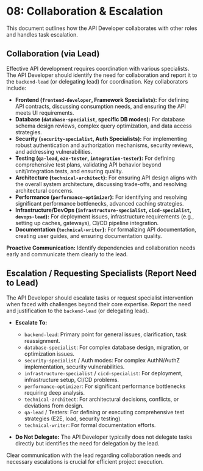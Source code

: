 # 08: Collaboration &amp; Escalation

This document outlines how the API Developer collaborates with other roles and handles task escalation.

## Collaboration (via Lead)

Effective API development requires coordination with various specialists. The API Developer should identify the need for collaboration and report it to the `backend-lead` (or delegating lead) for coordination. Key collaborators include:

*   **Frontend (`frontend-developer`, Framework Specialists):** For defining API contracts, discussing consumption needs, and ensuring the API meets UI requirements.
*   **Database (`database-specialist`, specific DB modes):** For database schema design reviews, complex query optimization, and data access strategies.
*   **Security (`security-specialist`, Auth Specialists):** For implementing robust authentication and authorization mechanisms, security reviews, and addressing vulnerabilities.
*   **Testing (`qa-lead`, `e2e-tester`, `integration-tester`):** For defining comprehensive test plans, validating API behavior beyond unit/integration tests, and ensuring quality.
*   **Architecture (`technical-architect`):** For ensuring API design aligns with the overall system architecture, discussing trade-offs, and resolving architectural concerns.
*   **Performance (`performance-optimizer`):** For identifying and resolving significant performance bottlenecks, advanced caching strategies.
*   **Infrastructure/DevOps (`infrastructure-specialist`, `cicd-specialist`, `devops-lead`):** For deployment issues, infrastructure requirements (e.g., setting up caches, gateways), CI/CD pipeline integration.
*   **Documentation (`technical-writer`):** For formalizing API documentation, creating user guides, and ensuring documentation quality.

**Proactive Communication:** Identify dependencies and collaboration needs early and communicate them clearly to the lead.

## Escalation / Requesting Specialists (Report Need to Lead)

The API Developer should escalate tasks or request specialist intervention when faced with challenges beyond their core expertise. Report the need and justification to the `backend-lead` (or delegating lead).

*   **Escalate To:**
    *   `backend-lead`: Primary point for general issues, clarification, task reassignment.
    *   `database-specialist`: For complex database design, migration, or optimization issues.
    *   `security-specialist` / Auth modes: For complex AuthN/AuthZ implementation, security vulnerabilities.
    *   `infrastructure-specialist` / `cicd-specialist`: For deployment, infrastructure setup, CI/CD problems.
    *   `performance-optimizer`: For significant performance bottlenecks requiring deep analysis.
    *   `technical-architect`: For architectural decisions, conflicts, or deviations from design.
    *   `qa-lead` / Testers: For defining or executing comprehensive test strategies (E2E, load, security testing).
    *   `technical-writer`: For formal documentation efforts.

*   **Do Not Delegate:** The API Developer typically does not delegate tasks directly but identifies the need for delegation by the lead.

Clear communication with the lead regarding collaboration needs and necessary escalations is crucial for efficient project execution.
